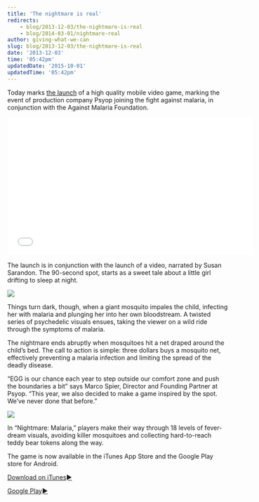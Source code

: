 ```yaml
---
title: 'The nightmare is real'
redirects:
    - blog/2013-12-03/the-nightmare-is-real
    - blog/2014-03-01/nightmare-real
author: giving-what-we-can
slug: blog/2013-12-03/the-nightmare-is-real
date: '2013-12-03'
time: '05:42pm'
updatedDate: '2015-10-01'
updatedTime: '05:42pm'
---
```

Today marks [the launch](http://greatergood.tv/projects/nightmare-malaria/) of a high quality mobile video game, marking the event of production company Psyop joining the fight against malaria, in conjunction with the Against Malaria Foundation.

<iframe width="560" height="315" src="//www.youtube.com/embed/li43wERsAp4?rel=0" frameborder="0" allowfullscreen=""></iframe>

The launch is in conjunction with the launch of a video, narrated by Susan Sarandon. The 90-second spot, starts as a sweet tale about a little girl drifting to sleep at night.

![](/images/uploads/bed.jpg)

Things turn dark, though, when a giant mosquito impales the child, infecting her with malaria and plunging her into her own bloodstream. A twisted series of psychedelic visuals ensues, taking the viewer on a wild ride through the symptoms of malaria.

The nightmare ends abruptly when mosquitoes hit a net draped around the child’s bed. The call to action is simple: three dollars buys a mosquito net, effectively preventing a malaria infection and limiting the spread of the deadly disease.

“EGG is our chance each year to step outside our comfort zone and push the boundaries a bit” says Marco Spier, Director and Founding Partner at Psyop. “This year, we also decided to make a game inspired by the spot. We’ve never done that before.”

![](/images/uploads/blood.png)

In “Nightmare: Malaria,” players make their way through 18 levels of fever-dream visuals, avoiding killer mosquitoes and collecting hard-to-reach teddy bear tokens along the way.

The game is now available in the iTunes App Store and the Google Play store for Android.

[Download on iTunes►](https://itunes.apple.com/us/app/nightmare-malaria/id741194411?mt=8)

[Google Play►](https://play.google.com/store/apps/details?id=com.psyop.againstmalaria&hl=en)